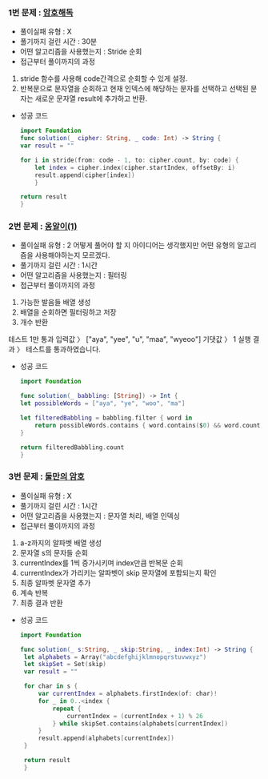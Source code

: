 ### 1번 문제 : [암호해독](https://school.programmers.co.kr/learn/courses/30/lessons/120892)
- 풀이실패 유형 : X
- 풀기까지 걸린 시간 : 30분
- 어떤 알고리즘을 사용했는지 : Stride 순회
- 접근부터 풀이까지의 과정
1. stride 함수를 사용해 code간격으로 순회할 수 있게 설정.
2. 반복문으로 문자열을 순회하고 현재 인덱스에 해당하는 문자를 선택하고 선택된 문자는 새로운 문자열 result에 추가하고 반환.

- 성공 코드
    
    ```swift
    import Foundation
    func solution(_ cipher: String, _ code: Int) -> String {
    var result = ""

    for i in stride(from: code - 1, to: cipher.count, by: code) {
        let index = cipher.index(cipher.startIndex, offsetBy: i)
        result.append(cipher[index])
        }

    return result
    }

    
    ```
    
### 2번 문제 : [옹알이(1)](https://school.programmers.co.kr/learn/courses/30/lessons/155652)
- 풀이실패 유형 : 2
어떻게 풀어야 할 지 아이디어는 생각했지만 어떤 유형의 알고리즘을 사용해야하는지 모르겠다.
- 풀기까지 걸린 시간 : 1시간 
- 어떤 알고리즘을 사용했는지 : 필터링
- 접근부터 풀이까지의 과정 
1. 가능한 발음들 배열 생성
2. 배열을 순회하면 필터링하고 저장
3. 개수 반환

테스트 1만 통과
입력값 〉	["aya", "yee", "u", "maa", "wyeoo"]
기댓값 〉	1
실행 결과 〉	테스트를 통과하였습니다.

- 성공 코드    
    ```swift
    import Foundation
    
    func solution(_ babbling: [String]) -> Int {
    let possibleWords = ["aya", "ye", "woo", "ma"]

    let filteredBabbling = babbling.filter { word in
        return possibleWords.contains { word.contains($0) && word.count == $0.count }
    }

    return filteredBabbling.count
    }
    ```

### 3번 문제 : [둘만의 암호](https://school.programmers.co.kr/learn/courses/30/lessons/155652)
- 풀이실패 유형 : X
- 풀기까지 걸린 시간 : 1시간
- 어떤 알고리즘을 사용했는지 : 문자열 처리, 배열 인덱싱
- 접근부터 풀이까지의 과정
1. a-z까지의 알파벳 배열 생성
2. 문자열 s의 문자들 순회
3. currentIndex를 1씩 증가시키며 index만큼 반복문 순회 
4. currentIndex가 가리키는 알파벳이 skip 문자열에 포함되는지 확인
5. 최종 알파벳 문자열 추가
6. 계속 반복
7. 최종 결과 반환

- 성공 코드
   ```swift
   import Foundation
   
   func solution(_ s:String, _ skip:String, _ index:Int) -> String {
    let alphabets = Array("abcdefghijklmnopqrstuvwxyz")
    let skipSet = Set(skip)
    var result = ""

    for char in s {
        var currentIndex = alphabets.firstIndex(of: char)!
        for _ in 0..<index {
            repeat {
                currentIndex = (currentIndex + 1) % 26
            } while skipSet.contains(alphabets[currentIndex])
        }
        result.append(alphabets[currentIndex])
    }

    return result
    }

   ```
